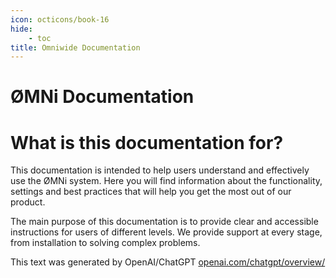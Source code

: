 ```yaml
---
icon: octicons/book-16
hide:
    - toc
title: Omniwide Documentation
---
```


<h1><strong>ØMNi</strong> Documentation</h1>


# What is this documentation for?
This documentation is intended to help users understand and effectively use the ØMNi system. Here you will find information about the functionality, settings and best practices that will help you get the most out of our product.


The main purpose of this documentation is to provide clear and accessible instructions for users of different levels. We provide support at every stage, from installation to solving complex problems.

This text was generated by OpenAI/ChatGPT [openai.com/chatgpt/overview/](https://openai.com/chatgpt/overview/)
